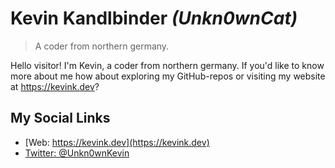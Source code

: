 # Kevin Kandlbinder _(Unkn0wnCat)_
> A coder from northern germany.

Hello visitor! I'm Kevin, a coder from northern germany. If you'd like to know more about me how about exploring my GitHub-repos or visiting my website at https://kevink.dev?

## My Social Links

* [Web: https://kevink.dev](https://kevink.dev)
* [Twitter: @Unkn0wnKevin](https://twitter.com/Unkn0wnKevin)
